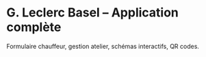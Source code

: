 # G. Leclerc Basel – Application complète

Formulaire chauffeur, gestion atelier, schémas interactifs, QR codes.